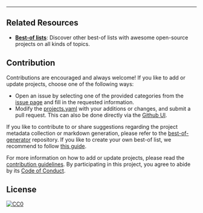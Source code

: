 
---

## Related Resources

- [**Best-of lists**](https://best-of.org): Discover other best-of lists with awesome open-source projects on all kinds of topics.

## Contribution

Contributions are encouraged and always welcome! If you like to add or update projects, choose one of the following ways:

- Open an issue by selecting one of the provided categories from the [issue page](https://github.com/hasansezertasan/awesome-python-tooling-not-in-python/issues/new/choose) and fill in the requested information.
- Modify the [projects.yaml](https://github.com/hasansezertasan/awesome-python-tooling-not-in-python/blob/main/projects.yaml) with your additions or changes, and submit a pull request. This can also be done directly via the [Github UI](https://github.com/hasansezertasan/awesome-python-tooling-not-in-python/edit/main/projects.yaml).

If you like to contribute to or share suggestions regarding the project metadata collection or markdown generation, please refer to the [best-of-generator](https://github.com/best-of-lists/best-of-generator) repository. If you like to create your own best-of list, we recommend to follow [this guide](https://github.com/best-of-lists/best-of/blob/main/create-best-of-list.md).

For more information on how to add or update projects, please read the [contribution guidelines](https://github.com/hasansezertasan/awesome-python-tooling-not-in-python/blob/main/CONTRIBUTING.md). By participating in this project, you agree to abide by its [Code of Conduct](https://github.com/hasansezertasan/awesome-python-tooling-not-in-python/blob/main/.github/CODE_OF_CONDUCT.md).

## License

[![CC0](https://mirrors.creativecommons.org/presskit/buttons/88x31/svg/by-sa.svg)](https://creativecommons.org/licenses/by-sa/4.0/)
